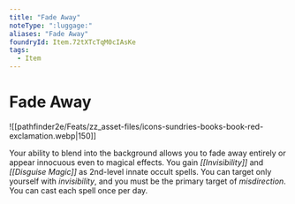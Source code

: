 ```yaml
---
title: "Fade Away"
noteType: ":luggage:"
aliases: "Fade Away"
foundryId: Item.72tXTcTqM0cIAsKe
tags:
  - Item
---
```


# Fade Away
![[pathfinder2e/Feats/zz_asset-files/icons-sundries-books-book-red-exclamation.webp|150]]

Your ability to blend into the background allows you to fade away entirely or appear innocuous even to magical effects. You gain _[[Invisibility]]_ and _[[Disguise Magic]]_ as 2nd-level innate occult spells. You can target only yourself with _invisibility_, and you must be the primary target of _misdirection_. You can cast each spell once per day.
